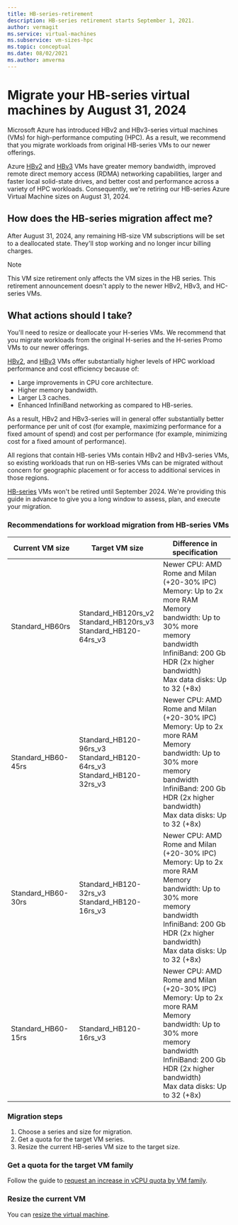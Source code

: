 ```yaml
---
title: HB-series-retirement
description: HB-series retirement starts September 1, 2021.
author: vermagit
ms.service: virtual-machines
ms.subservice: vm-sizes-hpc
ms.topic: conceptual
ms.date: 08/02/2021
ms.author: amverma
---
```


# Migrate your HB-series virtual machines by August 31, 2024

Microsoft Azure has introduced HBv2 and HBv3-series virtual machines (VMs) for high-performance computing (HPC). As a result, we recommend that you migrate workloads from original HB-series VMs to our newer offerings.  

Azure [HBv2](hbv2-series.md) and [HBv3](hbv3-series.md) VMs have greater memory bandwidth, improved remote direct memory access (RDMA) networking capabilities, larger and faster local solid-state drives, and better cost and performance across a variety of HPC workloads. Consequently, we're retiring our HB-series Azure Virtual Machine sizes on August 31, 2024.

## How does the HB-series migration affect me?

After August 31, 2024, any remaining HB-size VM subscriptions will be set to a deallocated state. They'll stop working and no longer incur billing charges.  
> [!NOTE]
> This VM size retirement only affects the VM sizes in the HB series. This retirement announcement doesn't apply to the newer HBv2, HBv3, and HC-series VMs.

## What actions should I take?

You'll need to resize or deallocate your H-series VMs. We recommend that you migrate workloads from the original H-series and the H-series Promo VMs to our newer offerings.

[HBv2](hbv2-series.md), and [HBv3](hbv3-series.md) VMs offer substantially higher levels of HPC workload performance and cost efficiency because of:

- Large improvements in CPU core architecture.
- Higher memory bandwidth.
- Larger L3 caches.
- Enhanced InfiniBand networking as compared to HB-series.

As a result, HBv2 and HBv3-series will in general offer substantially better performance per unit of cost (for example, maximizing performance for a fixed amount of spend) and cost per performance (for example, minimizing cost for a fixed amount of performance).

All regions that contain HB-series VMs contain HBv2 and HBv3-series VMs, so existing workloads that run on HB-series VMs can be migrated without concern for geographic placement or for access to additional services in those regions.

[HB-series](hb-series.md) VMs won't be retired until September 2024. We're providing this guide in advance to give you a long window to assess, plan, and execute your migration.

### Recommendations for workload migration from HB-series VMs

| Current VM size | Target VM size | Difference in specification  |
|---|---|---|
|Standard_HB60rs |Standard_HB120rs_v2 <br> Standard_HB120rs_v3 <br> Standard_HB120-64rs_v3 |Newer CPU: AMD Rome and MiIan (+20-30% IPC) <br> Memory: Up to 2x more RAM  <br> Memory bandwidth: Up to 30% more memory bandwidth <br> InfiniBand: 200 Gb HDR (2x higher bandwidth) <br> Max data disks: Up to 32 (+8x) |
|Standard_HB60-45rs |Standard_HB120-96rs_v3 <br> Standard_HB120-64rs_v3 <br> Standard_HB120-32rs_v3 |Newer CPU: AMD Rome and MiIan (+20-30% IPC) <br> Memory: Up to 2x more RAM  <br>  Memory bandwidth: Up to 30% more memory bandwidth <br> InfiniBand: 200 Gb HDR (2x higher bandwidth) <br> Max data disks: Up to 32 (+8x) |
|Standard_HB60-30rs |Standard_HB120-32rs_v3 <br> Standard_HB120-16rs_v3 |Newer CPU: AMD Rome and MiIan (+20-30% IPC) <br> Memory: Up to 2x more RAM <br> Memory bandwidth: Up to 30% more memory bandwidth <br> InfiniBand: 200 Gb HDR (2x higher bandwidth) <br> Max data disks: Up to 32 (+8x) |
|Standard_HB60-15rs |Standard_HB120-16rs_v3 |Newer CPU: AMD Rome and MiIan (+20-30% IPC) <br> Memory: Up to 2x more RAM <br> Memory bandwidth: Up to 30% more memory bandwidth <br> InfiniBand: 200 Gb HDR (2x higher bandwidth) <br> Max data disks: Up to 32 (+8x) |

### Migration steps

1. Choose a series and size for migration.
1. Get a quota for the target VM series.
1. Resize the current HB-series VM size to the target size.

### Get a quota for the target VM family

Follow the guide to [request an increase in vCPU quota by VM family](../azure-portal/supportability/per-vm-quota-requests.md).

### Resize the current VM

You can [resize the virtual machine](resize-vm.md).
